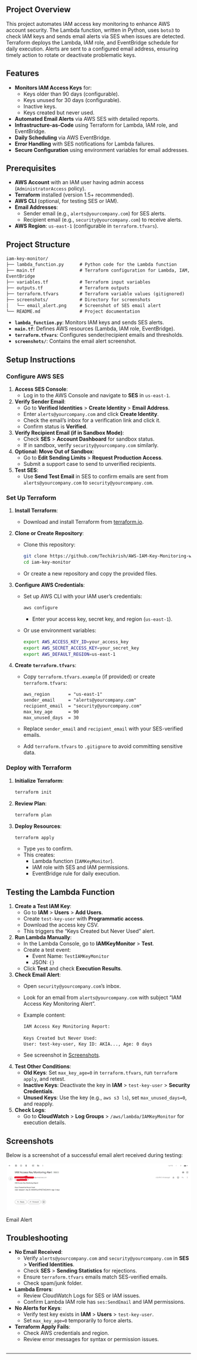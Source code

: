 ## Project Overview

This project automates IAM access key monitoring to enhance AWS account security. The Lambda function, written in Python, uses `boto3` to check IAM keys and sends email alerts via SES when issues are detected. Terraform deploys the Lambda, IAM role, and EventBridge schedule for daily execution. Alerts are sent to a configured email address, ensuring timely action to rotate or deactivate problematic keys.


## Features

- **Monitors IAM Access Keys** for:
    - Keys older than 90 days (configurable).
    - Keys unused for 30 days (configurable).
    - Inactive keys.
    - Keys created but never used.
- **Automated Email Alerts** via AWS SES with detailed reports.
- **Infrastructure-as-Code** using Terraform for Lambda, IAM role, and EventBridge.
- **Daily Scheduling** via AWS EventBridge.
- **Error Handling** with SES notifications for Lambda failures.
- **Secure Configuration** using environment variables for email addresses.

## Prerequisites

- **AWS Account** with an IAM user having admin access (`AdministratorAccess` policy).
- **Terraform** installed (version 1.5+ recommended).
- **AWS CLI** (optional, for testing SES or IAM).
- **Email Addresses**:
    - Sender email (e.g., `alerts@yourcompany.com`) for SES alerts.
    - Recipient email (e.g., `security@yourcompany.com`) to receive alerts.
- **AWS Region**: `us-east-1` (configurable in `terraform.tfvars`).

## Project Structure

```
iam-key-monitor/
├── lambda_function.py      # Python code for the Lambda function
├── main.tf                 # Terraform configuration for Lambda, IAM, EventBridge
├── variables.tf            # Terraform input variables
├── outputs.tf              # Terraform outputs
├── terraform.tfvars        # Terraform variable values (gitignored)
├── screenshots/            # Directory for screenshots
│   └── email_alert.png     # Screenshot of SES email alert
└── README.md               # Project documentation
```

- **`lambda_function.py`**: Monitors IAM keys and sends SES alerts.
- **`main.tf`**: Defines AWS resources (Lambda, IAM role, EventBridge).
- **`terraform.tfvars`**: Configures sender/recipient emails and thresholds.
- **`screenshots/`**: Contains the email alert screenshot.

## Setup Instructions

### Configure AWS SES

1. **Access SES Console**:
    - Log in to the AWS Console and navigate to **SES** in `us-east-1`.
2. **Verify Sender Email**:
    - Go to **Verified Identities** > **Create Identity** > **Email Address**.
    - Enter `alerts@yourcompany.com` and click **Create Identity**.
    - Check the email’s inbox for a verification link and click it.
    - Confirm status is **Verified**.
3. **Verify Recipient Email (if in Sandbox Mode)**:
    - Check **SES** > **Account Dashboard** for sandbox status.
    - If in sandbox, verify `security@yourcompany.com` similarly.
4. **Optional: Move Out of Sandbox**:
    - Go to **Edit Sending Limits** > **Request Production Access**.
    - Submit a support case to send to unverified recipients.
5. **Test SES**:
    - Use **Send Test Email** in SES to confirm emails are sent from `alerts@yourcompany.com` to `security@yourcompany.com`.

### Set Up Terraform

1. **Install Terraform**:
    - Download and install Terraform from [terraform.io](https://www.terraform.io/downloads.html).
2. **Clone or Create Repository**:
    - Clone this repository:
        
        ```bash
        git clone https://github.com/Techikrish/AWS-IAM-Key-Monitoring-with-Lambda-and-SES-Alerts.git
        cd iam-key-monitor
        ```
        
    - Or create a new repository and copy the provided files.
3. **Configure AWS Credentials**:
    - Set up AWS CLI with your IAM user’s credentials:
        
        ```bash
        aws configure
        ```
        
        - Enter your access key, secret key, and region (`us-east-1`).
    - Or use environment variables:
        
        ```bash
        export AWS_ACCESS_KEY_ID=your_access_key
        export AWS_SECRET_ACCESS_KEY=your_secret_key
        export AWS_DEFAULT_REGION=us-east-1
        ```
        
4. **Create `terraform.tfvars`**:
    - Copy `terraform.tfvars.example` (if provided) or create `terraform.tfvars`:
        
        ```
        aws_region       = "us-east-1"
        sender_email     = "alerts@yourcompany.com"
        recipient_email  = "security@yourcompany.com"
        max_key_age      = 90
        max_unused_days  = 30
        ```
        
    - Replace `sender_email` and `recipient_email` with your SES-verified emails.
    - Add `terraform.tfvars` to `.gitignore` to avoid committing sensitive data.

### Deploy with Terraform

1. **Initialize Terraform**:
    
    ```bash
    terraform init
    ```
    
2. **Review Plan**:
    
    ```bash
    terraform plan
    ```
    
3. **Deploy Resources**:
    
    ```bash
    terraform apply
    ```
    
    - Type `yes` to confirm.
    - This creates:
        - Lambda function (`IAMKeyMonitor`).
        - IAM role with SES and IAM permissions.
        - EventBridge rule for daily execution.

## Testing the Lambda Function

1. **Create a Test IAM Key**:
    - Go to **IAM** > **Users** > **Add Users**.
    - Create `test-key-user` with **Programmatic access**.
    - Download the access key CSV.
    - This triggers the “Keys Created but Never Used” alert.
2. **Run Lambda Manually**:
    - In the Lambda Console, go to **IAMKeyMonitor** > **Test**.
    - Create a test event:
        - Event Name: `TestIAMKeyMonitor`
        - JSON: `{}`
    - Click **Test** and check **Execution Results**.
3. **Check Email Alert**:
    - Open `security@yourcompany.com`’s inbox.
    - Look for an email from `alerts@yourcompany.com` with subject “IAM Access Key Monitoring Alert”.
    - Example content:
        
        ```
        IAM Access Key Monitoring Report:
        
        Keys Created but Never Used:
        User: test-key-user, Key ID: AKIA..., Age: 0 days
        ```
        
    - See screenshot in [Screenshots](about:blank#screenshots).
4. **Test Other Conditions**:
    - **Old Keys**: Set `max_key_age=0` in `terraform.tfvars`, run `terraform apply`, and retest.
    - **Inactive Keys**: Deactivate the key in **IAM** > `test-key-user` > **Security Credentials**.
    - **Unused Keys**: Use the key (e.g., `aws s3 ls`), set `max_unused_days=0`, and reapply.
5. **Check Logs**:
    - Go to **CloudWatch** > **Log Groups** > `/aws/lambda/IAMKeyMonitor` for execution details.

## Screenshots

Below is a screenshot of a successful email alert received during testing:

![Email Alert](got-mail.png)

Email Alert

## Troubleshooting

- **No Email Received**:
    - Verify `alerts@yourcompany.com` and `security@yourcompany.com` in **SES** > **Verified Identities**.
    - Check **SES** > **Sending Statistics** for rejections.
    - Ensure `terraform.tfvars` emails match SES-verified emails.
    - Check spam/junk folder.
- **Lambda Errors**:
    - Review CloudWatch Logs for SES or IAM issues.
    - Confirm Lambda IAM role has `ses:SendEmail` and IAM permissions.
- **No Alerts for Keys**:
    - Verify test key exists in **IAM** > **Users** > `test-key-user`.
    - Set `max_key_age=0` temporarily to force alerts.
- **Terraform Apply Fails**:
    - Check AWS credentials and region.
    - Review error messages for syntax or permission issues.

## 

---

